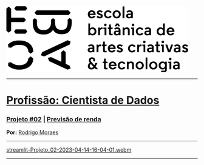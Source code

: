 <img src="https://raw.githubusercontent.com/RodzMoraes/curso-ebac/main/Media/ebac_logo_black.png" alt="ebac-logo">

---

# [**Profissão: Cientista de Dados**](https://github.com/RodzMoraes/curso-ebac)
### [**Projeto #02**](https://github.com/RodzMoraes/curso-ebac) | [Previsão de renda](https://github.com/RodzMoraes/curso-ebac)

**Por:** [Rodrigo Moraes](https://www.linkedin.com/in/moraes-rodrigo/)<br>
<!-- **Data:** 18 de junho de 2023.<br> -->
<!-- **Última atualização:** 18 de junho de 2023. -->

---

[streamlit-Projeto_02-2023-04-14-16-04-01.webm](https://user-images.githubusercontent.com/104247925/232136253-b673fdd4-1f79-4f9b-bb90-0fbbebdbbf03.webm)

---
